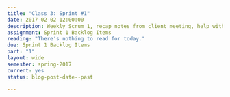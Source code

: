 ```yaml
---
title: "Class 3: Sprint #1"
date: 2017-02-02 12:00:00
description: Weekly Scrum 1, recap notes from client meeting, help with deliverables related to Sprint 1, Atomic Design Part 2 (Grad Student).
assignment: Sprint 1 Backlog Items
reading: "There's nothing to read for today."
due: Sprint 1 Backlog Items
part: "1"
layout: wide
semester: spring-2017
current: yes
status: blog-post-date--past

---
```

